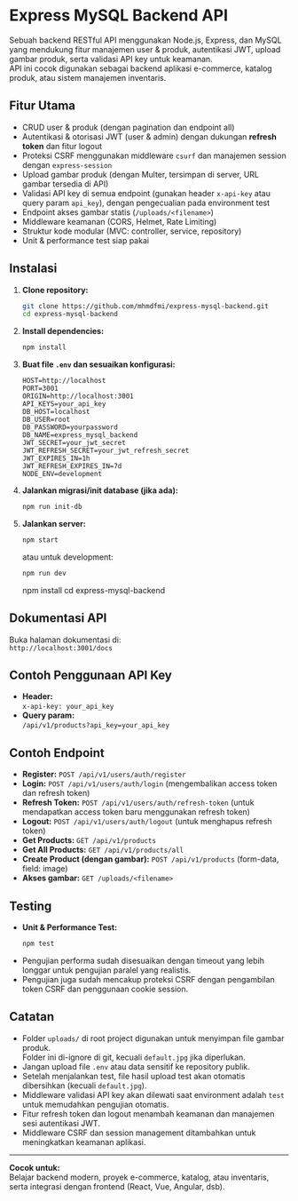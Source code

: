 # Express MySQL Backend API

Sebuah backend RESTful API menggunakan Node.js, Express, dan MySQL yang mendukung fitur manajemen user & produk, autentikasi JWT, upload gambar produk, serta validasi API key untuk keamanan.  
API ini cocok digunakan sebagai backend aplikasi e-commerce, katalog produk, atau sistem manajemen inventaris.

## Fitur Utama

- CRUD user & produk (dengan pagination dan endpoint all)
- Autentikasi & otorisasi JWT (user & admin) dengan dukungan **refresh token** dan fitur logout
- Proteksi CSRF menggunakan middleware `csurf` dan manajemen session dengan `express-session`
- Upload gambar produk (dengan Multer, tersimpan di server, URL gambar tersedia di API)
- Validasi API key di semua endpoint (gunakan header `x-api-key` atau query param `api_key`), dengan pengecualian pada environment test
- Endpoint akses gambar statis (`/uploads/<filename>`)
- Middleware keamanan (CORS, Helmet, Rate Limiting)
- Struktur kode modular (MVC: controller, service, repository)
- Unit & performance test siap pakai

## Instalasi

1. **Clone repository:**

   ```sh
   git clone https://github.com/mhmdfmi/express-mysql-backend.git
   cd express-mysql-backend
   ```

2. **Install dependencies:**

   ```sh
   npm install
   ```

3. **Buat file `.env` dan sesuaikan konfigurasi:**

   ```
   HOST=http://localhost
   PORT=3001
   ORIGIN=http://localhost:3001
   API_KEYS=your_api_key
   DB_HOST=localhost
   DB_USER=root
   DB_PASSWORD=yourpassword
   DB_NAME=express_mysql_backend
   JWT_SECRET=your_jwt_secret
   JWT_REFRESH_SECRET=your_jwt_refresh_secret
   JWT_EXPIRES_IN=1h
   JWT_REFRESH_EXPIRES_IN=7d
   NODE_ENV=development
   ```

4. **Jalankan migrasi/init database (jika ada):**

   ```sh
   npm run init-db
   ```

5. **Jalankan server:**

   ```sh
   npm start
   ```

   atau untuk development:

   ```sh
   npm run dev
   ```

   npm install
   cd express-mysql-backend

## Dokumentasi API

Buka halaman dokumentasi di:  
`http://localhost:3001/docs`

## Contoh Penggunaan API Key

- **Header:**  
  `x-api-key: your_api_key`
- **Query param:**  
  `/api/v1/products?api_key=your_api_key`

## Contoh Endpoint

- **Register:** `POST /api/v1/users/auth/register`
- **Login:** `POST /api/v1/users/auth/login` (mengembalikan access token dan refresh token)
- **Refresh Token:** `POST /api/v1/users/auth/refresh-token` (untuk mendapatkan access token baru menggunakan refresh token)
- **Logout:** `POST /api/v1/users/auth/logout` (untuk menghapus refresh token)
- **Get Products:** `GET /api/v1/products`
- **Get All Products:** `GET /api/v1/products/all`
- **Create Product (dengan gambar):** `POST /api/v1/products` (form-data, field: image)
- **Akses gambar:** `GET /uploads/<filename>`

## Testing

- **Unit & Performance Test:**
  ```sh
  npm test
  ```
- Pengujian performa sudah disesuaikan dengan timeout yang lebih longgar untuk pengujian paralel yang realistis.
- Pengujian juga sudah mencakup proteksi CSRF dengan pengambilan token CSRF dan penggunaan cookie session.

## Catatan

- Folder `uploads/` di root project digunakan untuk menyimpan file gambar produk.  
  Folder ini di-ignore di git, kecuali `default.jpg` jika diperlukan.
- Jangan upload file `.env` atau data sensitif ke repository publik.
- Setelah menjalankan test, file hasil upload test akan otomatis dibersihkan (kecuali `default.jpg`).
- Middleware validasi API key akan dilewati saat environment adalah `test` untuk memudahkan pengujian otomatis.
- Fitur refresh token dan logout menambah keamanan dan manajemen sesi autentikasi JWT.
- Middleware CSRF dan session management ditambahkan untuk meningkatkan keamanan aplikasi.

---

**Cocok untuk:**  
Belajar backend modern, proyek e-commerce, katalog, atau inventaris, serta integrasi dengan frontend (React, Vue, Angular, dsb).
